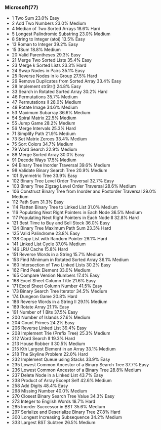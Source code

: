 ### Microsoft(77)
 * 1 Two Sum 23.0% Easy
 * 2 Add Two Numbers 23.0% Medium
 * 4 Median of Two Sorted Arrays 18.6% Hard
 * 5 Longest Palindromic Substring 23.0% Medium
 * 8 String to Integer (atoi) 13.5% Easy
 * 13 Roman to Integer 39.2% Easy
 * 15 3Sum 18.8% Medium
 * 20 Valid Parentheses 29.3% Easy
 * 21 Merge Two Sorted Lists 35.4% Easy
 * 23 Merge k Sorted Lists 23.3% Hard
 * 24 Swap Nodes in Pairs 35.1% Easy
 * 25 Reverse Nodes in k-Group 27.5% Hard
 * 26 Remove Duplicates from Sorted Array 33.4% Easy
 * 28 Implement strStr() 24.8% Easy
 * 33 Search in Rotated Sorted Array 30.2% Hard
 * 46 Permutations 35.7% Medium
 * 47 Permutations II 28.0% Medium
 * 48 Rotate Image 34.6% Medium
 * 53 Maximum Subarray 36.6% Medium
 * 54 Spiral Matrix 22.5% Medium
 * 55 Jump Game 28.2% Medium
 * 56 Merge Intervals 25.3% Hard
 * 71 Simplify Path 21.9% Medium
 * 73 Set Matrix Zeroes 33.4% Medium
 * 75 Sort Colors 34.7% Medium
 * 79 Word Search 22.9% Medium
 * 88 Merge Sorted Array 30.0% Easy
 * 91 Decode Ways 17.5% Medium
 * 94 Binary Tree Inorder Traversal 39.6% Medium
 * 98 Validate Binary Search Tree 20.9% Medium
 * 101 Symmetric Tree 33.9% Easy
 * 102 Binary Tree Level Order Traversal 32.7% Easy
 * 103 Binary Tree Zigzag Level Order Traversal 28.6% Medium
 * 106 Construct Binary Tree from Inorder and Postorder Traversal 29.0% Medium
 * 112 Path Sum 31.3% Easy
 * 114 Flatten Binary Tree to Linked List 31.0% Medium
 * 116 Populating Next Right Pointers in Each Node 36.5% Medium
 * 117 Populating Next Right Pointers in Each Node II 32.8% Hard
 * 121 Best Time to Buy and Sell Stock 36.0% Easy
 * 124 Binary Tree Maximum Path Sum 23.3% Hard
 * 125 Valid Palindrome 23.8% Easy
 * 138 Copy List with Random Pointer 26.1% Hard
 * 141 Linked List Cycle 37.0% Medium
 * 146 LRU Cache 15.8% Hard
 * 151 Reverse Words in a String 15.7% Medium
 * 153 Find Minimum in Rotated Sorted Array 36.1% Medium
 * 160 Intersection of Two Linked Lists 30.2% Easy
 * 162 Find Peak Element 33.0% Medium
 * 165 Compare Version Numbers 17.4% Easy
 * 168 Excel Sheet Column Title 21.6% Easy
 * 171 Excel Sheet Column Number 41.5% Easy
 * 173 Binary Search Tree Iterator 34.5% Medium
 * 174 Dungeon Game 20.8% Hard
 * 186 Reverse Words in a String II 29.1% Medium
 * 189 Rotate Array 21.1% Easy
 * 191 Number of 1 Bits 37.5% Easy
 * 200 Number of Islands 27.6% Medium
 * 204 Count Primes 24.2% Easy
 * 206 Reverse Linked List 39.4% Easy
 * 208 Implement Trie (Prefix Tree) 25.3% Medium
 * 212 Word Search II 19.3% Hard
 * 213 House Robber II 30.5% Medium
 * 215 Kth Largest Element in an Array 33.1% Medium
 * 218 The Skyline Problem 22.0% Hard
 * 232 Implement Queue using Stacks 33.9% Easy
 * 235 Lowest Common Ancestor of a Binary Search Tree 37.7% Easy
 * 236 Lowest Common Ancestor of a Binary Tree 28.8% Medium
 * 237 Delete Node in a Linked List 43.7% Easy
 * 238 Product of Array Except Self 42.6% Medium
 * 258 Add Digits 48.4% Easy
 * 268 Missing Number 40.0% Medium
 * 270 Closest Binary Search Tree Value 34.3% Easy
 * 273 Integer to English Words 18.7% Hard
 * 285 Inorder Successor in BST 35.6% Medium
 * 297 Serialize and Deserialize Binary Tree 27.8% Hard
 * 300 Longest Increasing Subsequence 34.2% Medium
 * 333 Largest BST Subtree 26.5% Medium
